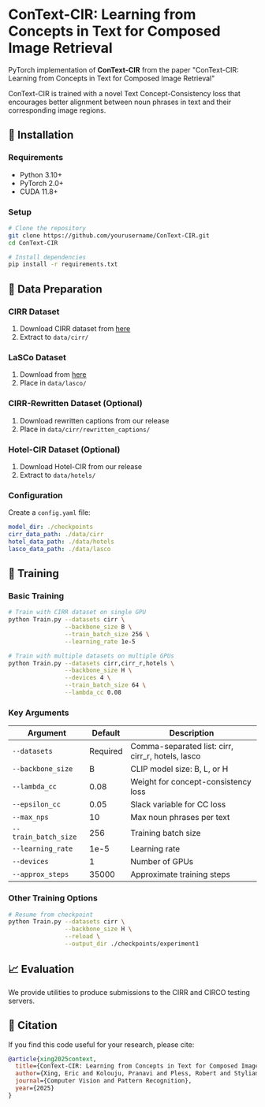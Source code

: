 # ConText-CIR: Learning from Concepts in Text for Composed Image Retrieval

PyTorch implementation of **ConText-CIR** from the paper "ConText-CIR: Learning from Concepts in Text for Composed Image Retrieval"

ConText-CIR is trained with a novel Text Concept-Consistency loss that encourages better alignment between noun phrases in text and their corresponding image regions.

## 🔧 Installation

### Requirements
- Python 3.10+
- PyTorch 2.0+
- CUDA 11.8+

### Setup
```bash
# Clone the repository
git clone https://github.com/yourusername/ConText-CIR.git
cd ConText-CIR

# Install dependencies
pip install -r requirements.txt
```

## 📁 Data Preparation

### CIRR Dataset
1. Download CIRR dataset from [here](https://github.com/Cuberick-Orion/CIRR)
2. Extract to `data/cirr/`

### LaSCo Dataset
1. Download from [here](https://github.com/levymsn/LaSCo)
2. Place in `data/lasco/`

### CIRR-Rewritten Dataset (Optional)
1. Download rewritten captions from our release
2. Place in `data/cirr/rewritten_captions/`

### Hotel-CIR Dataset (Optional)
1. Download Hotel-CIR from our release
2. Extract to `data/hotels/`


### Configuration
Create a `config.yaml` file:
```yaml
model_dir: ./checkpoints
cirr_data_path: ./data/cirr
hotel_data_path: ./data/hotels
lasco_data_path: ./data/lasco
```

## 🏃 Training

### Basic Training
```bash
# Train with CIRR dataset on single GPU
python Train.py --datasets cirr \
                --backbone_size B \
                --train_batch_size 256 \
                --learning_rate 1e-5

# Train with multiple datasets on multiple GPUs
python Train.py --datasets cirr,cirr_r,hotels \
                --backbone_size H \
                --devices 4 \
                --train_batch_size 64 \
                --lambda_cc 0.08
```

### Key Arguments

| Argument | Default | Description |
|----------|---------|-------------|
| `--datasets` | Required | Comma-separated list: cirr, cirr_r, hotels, lasco |
| `--backbone_size` | B | CLIP model size: B, L, or H |
| `--lambda_cc` | 0.08 | Weight for concept-consistency loss |
| `--epsilon_cc` | 0.05 | Slack variable for CC loss |
| `--max_nps` | 10 | Max noun phrases per text |
| `--train_batch_size` | 256 | Training batch size |
| `--learning_rate` | 1e-5 | Learning rate |
| `--devices` | 1 | Number of GPUs |
| `--approx_steps` | 35000 | Approximate training steps |

### Other Training Options
```bash
# Resume from checkpoint
python Train.py --datasets cirr \
                --backbone_size H \
                --reload \
                --output_dir ./checkpoints/experiment1
```

## 📈 Evaluation
We provide utilities to produce submissions to the CIRR and CIRCO testing servers. 

## 📝 Citation

If you find this code useful for your research, please cite:

```bibtex
@article{xing2025context,
  title={ConText-CIR: Learning from Concepts in Text for Composed Image Retrieval},
  author={Xing, Eric and Kolouju, Pranavi and Pless, Robert and Stylianou, Abby and Jacobs, Nathan},
  journal={Computer Vision and Pattern Recognition},
  year={2025}
}
```
